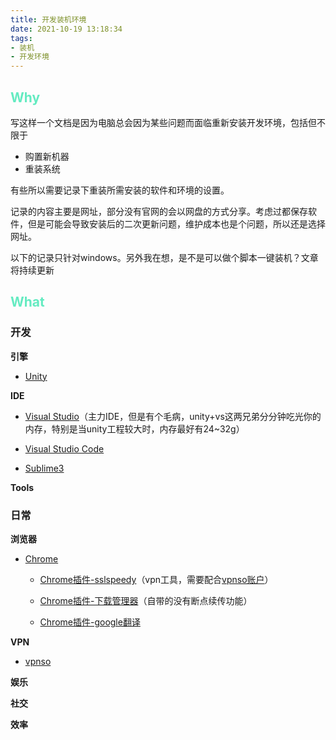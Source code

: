 ```yaml
---
title: 开发装机环境
date: 2021-10-19 13:18:34
tags: 
- 装机
- 开发环境
---
```


## <font color=#64EBC1>Why</font>

写这样一个文档是因为电脑总会因为某些问题而面临重新安装开发环境，包括但不限于

- 购置新机器
- 重装系统

有些所以需要记录下重装所需安装的软件和环境的设置。

记录的内容主要是网址，部分没有官网的会以网盘的方式分享。考虑过都保存软件，但是可能会导致安装后的二次更新问题，维护成本也是个问题，所以还是选择网址。

以下的记录只针对windows。另外我在想，是不是可以做个脚本一键装机？文章将持续更新

<!-- more -->

## <font color=#64EBC1>What</font>

### 开发

**引擎**

- [Unity](https://unity.cn/releases/full/2021)

**IDE**

- [Visual Studio](https://visualstudio.microsoft.com/zh-hans/vs/)（主力IDE，但是有个毛病，unity+vs这两兄弟分分钟吃光你的内存，特别是当unity工程较大时，内存最好有24~32g）

- [Visual Studio Code](https://code.visualstudio.com/?wt.mc_id=vscom_downloads)

- [Sublime3](https://www.sublimetext.com/3) 

**Tools**


### 日常

**浏览器**

- [Chrome](https://dl.google.com/tag/s/appguid%3D%7B8A69D345-D564-463C-AFF1-A69D9E530F96%7D%26iid%3D%7B77CCCA8B-F59C-E570-E701-E2575690F29C%7D%26lang%3Dzh-CN%26browser%3D3%26usagestats%3D0%26appname%3DGoogle%2520Chrome%26needsadmin%3Dprefers%26ap%3Dx64-stable-statsdef_1%26installdataindex%3Dempty/chrome/install/ChromeStandaloneSetup64.exe)

    - [Chrome插件-sslspeedy](https://chrome.google.com/webstore/detail/sslspeedy/lmdbclggelcpbeoamojllkghfalbjeja)（vpn工具，需要配合[vpnso账户](https://1937o.com/main.php)）

    - [Chrome插件-下载管理器](https://chrome.google.com/webstore/detail/chrono-download-manager/mciiogijehkdemklbdcbfkefimifhecn?utm_source=chrome-ntp-icon)（自带的没有断点续传功能）  
  
    - [Chrome插件-google翻译](https://chrome.google.com/webstore/detail/google-translate/aapbdbdomjkkjkaonfhkkikfgjllcleb?utm_source=chrome-ntp-icon)

**VPN**

- [vpnso](https://1937o.com/main.php)

**娱乐**

**社交**

**效率**